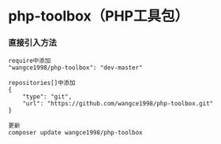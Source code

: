 # php-toolbox（PHP工具包）

### 直接引入方法
```text
require中添加
"wangce1998/php-toolbox": "dev-master"

repositories[]中添加
{
    "type": "git",
    "url": "https://github.com/wangce1998/php-toolbox.git"
}

更新
composer update wangce1998/php-toolbox
```
